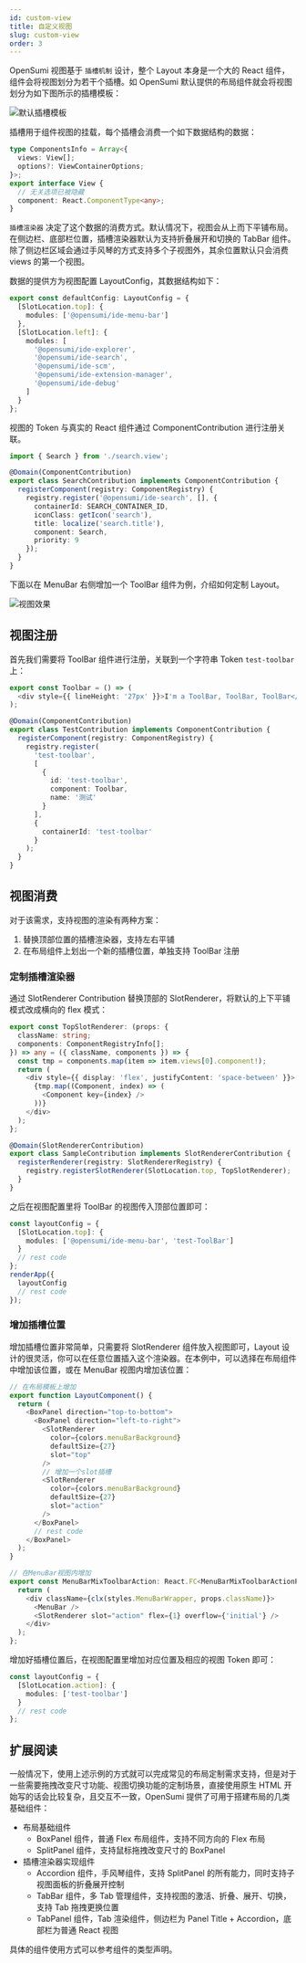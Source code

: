 ```yaml
---
id: custom-view
title: 自定义视图
slug: custom-view
order: 3
---
```


OpenSumi 视图基于 `插槽机制` 设计，整个 Layout 本身是一个大的 React 组件，组件会将视图划分为若干个插槽。如 OpenSumi 默认提供的布局组件就会将视图划分为如下图所示的插槽模板：

![默认插槽模板](https://img.alicdn.com/imgextra/i3/O1CN01jVb1Nv1n4XHe0H2wG_!!6000000005036-2-tps-1714-1374.png)

插槽用于组件视图的挂载，每个插槽会消费一个如下数据结构的数据：

```typescript
type ComponentsInfo = Array<{
  views: View[];
  options?: ViewContainerOptions;
}>;
export interface View {
  // 无关选项已被隐藏
  component: React.ComponentType<any>;
}
```

`插槽渲染器` 决定了这个数据的消费方式。默认情况下，视图会从上而下平铺布局。在侧边栏、底部栏位置，插槽渲染器默认为支持折叠展开和切换的 TabBar 组件。除了侧边栏区域会通过手风琴的方式支持多个子视图外，其余位置默认只会消费 views 的第一个视图。

数据的提供方为视图配置 LayoutConfig，其数据结构如下：

```typescript
export const defaultConfig: LayoutConfig = {
  [SlotLocation.top]: {
    modules: ['@opensumi/ide-menu-bar']
  },
  [SlotLocation.left]: {
    modules: [
      '@opensumi/ide-explorer',
      '@opensumi/ide-search',
      '@opensumi/ide-scm',
      '@opensumi/ide-extension-manager',
      '@opensumi/ide-debug'
    ]
  }
};
```

视图的 Token 与真实的 React 组件通过 ComponentContribution 进行注册关联。

```typescript
import { Search } from './search.view';

@Domain(ComponentContribution)
export class SearchContribution implements ComponentContribution {
  registerComponent(registry: ComponentRegistry) {
    registry.register('@opensumi/ide-search', [], {
      containerId: SEARCH_CONTAINER_ID,
      iconClass: getIcon('search'),
      title: localize('search.title'),
      component: Search,
      priority: 9
    });
  }
}
```

下面以在 MenuBar 右侧增加一个 ToolBar 组件为例，介绍如何定制 Layout。

![视图效果](https://img.alicdn.com/imgextra/i2/O1CN01GNMkW31ygVtoizfSG_!!6000000006608-2-tps-2880-1750.png)

## 视图注册

首先我们需要将 ToolBar 组件进行注册，关联到一个字符串 Token `test-toolbar` 上：

```typescript
export const Toolbar = () => (
  <div style={{ lineHeight: '27px' }}>I'm a ToolBar, ToolBar, ToolBar</div>
);

@Domain(ComponentContribution)
export class TestContribution implements ComponentContribution {
  registerComponent(registry: ComponentRegistry) {
    registry.register(
      'test-toolbar',
      [
        {
          id: 'test-toolbar',
          component: Toolbar,
          name: '测试'
        }
      ],
      {
        containerId: 'test-toolbar'
      }
    );
  }
}
```

## 视图消费

对于该需求，支持视图的渲染有两种方案：

1. 替换顶部位置的插槽渲染器，支持左右平铺
2. 在布局组件上划出一个新的插槽位置，单独支持 ToolBar 注册

### 定制插槽渲染器

通过 SlotRenderer Contribution 替换顶部的 SlotRenderer，将默认的上下平铺模式改成横向的 flex 模式：

```typescript
export const TopSlotRenderer: (props: {
  className: string;
  components: ComponentRegistryInfo[];
}) => any = ({ className, components }) => {
  const tmp = components.map(item => item.views[0].component!);
  return (
    <div style={{ display: 'flex', justifyContent: 'space-between' }}>
      {tmp.map((Component, index) => (
        <Component key={index} />
      ))}
    </div>
  );
};

@Domain(SlotRendererContribution)
export class SampleContribution implements SlotRendererContribution {
  registerRenderer(registry: SlotRendererRegistry) {
    registry.registerSlotRenderer(SlotLocation.top, TopSlotRenderer);
  }
}
```

之后在视图配置里将 ToolBar 的视图传入顶部位置即可：

```typescript
const layoutConfig = {
  [SlotLocation.top]: {
    modules: ['@opensumi/ide-menu-bar', 'test-ToolBar']
  }
  // rest code
};
renderApp({
  layoutConfig
  // rest code
});
```

### 增加插槽位置

增加插槽位置非常简单，只需要将 SlotRenderer 组件放入视图即可，Layout 设计的很灵活，你可以在任意位置插入这个渲染器。在本例中，可以选择在布局组件中增加该位置，或在 MenuBar 视图内增加该位置：

```typescript
// 在布局模板上增加
export function LayoutComponent() {
  return (
    <BoxPanel direction="top-to-bottom">
      <BoxPanel direction="left-to-right">
        <SlotRenderer
          color={colors.menuBarBackground}
          defaultSize={27}
          slot="top"
        />
        // 增加一个slot插槽
        <SlotRenderer
          color={colors.menuBarBackground}
          defaultSize={27}
          slot="action"
        />
      </BoxPanel>
      // rest code
    </BoxPanel>
  );
}

// 在MenuBar视图内增加
export const MenuBarMixToolbarAction: React.FC<MenuBarMixToolbarActionProps> = props => {
  return (
    <div className={clx(styles.MenuBarWrapper, props.className)}>
      <MenuBar />
      <SlotRenderer slot="action" flex={1} overflow={'initial'} />
    </div>
  );
};
```

增加好插槽位置后，在视图配置里增加对应位置及相应的视图 Token 即可：

```typescript
const layoutConfig = {
  [SlotLocation.action]: {
    modules: ['test-toolbar']
  }
  // rest code
};
```

## 扩展阅读

一般情况下，使用上述示例的方式就可以完成常见的布局定制需求支持，但是对于一些需要拖拽改变尺寸功能、视图切换功能的定制场景，直接使用原生 HTML 开始写的话会比较复杂，且交互不一致，OpenSumi 提供了可用于搭建布局的几类基础组件：

- 布局基础组件
  - BoxPanel 组件，普通 Flex 布局组件，支持不同方向的 Flex 布局
  - SplitPanel 组件，支持鼠标拖拽改变尺寸的 BoxPanel
- 插槽渲染器实现组件
  - Accordion 组件，手风琴组件，支持 SplitPanel 的所有能力，同时支持子视图面板的折叠展开控制
  - TabBar 组件，多 Tab 管理组件，支持视图的激活、折叠、展开、切换，支持 Tab 拖拽更换位置
  - TabPanel 组件，Tab 渲染组件，侧边栏为 Panel Title + Accordion，底部栏为普通 React 视图

具体的组件使用方式可以参考组件的类型声明。
